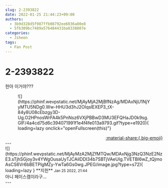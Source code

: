 ```yaml
---
slug: 2-2393822
date: 2022-01-25 21:44:23+09:00
authors:
  - 3b9d328d5f987ffb08792ee6036a80e8
  - 5fb309bc7489a576484431ba8338807e
categories:
  - Jiheon
tags:
  - Fan Post
---
```


# 2-2393822

<div class="post-container" markdown="1">
<div class="content-container md-sidebar__scrollwrap" markdown="1">

헌아 이거야???
<figure markdown="1">
![](https://phinf.wevpstatic.net/MjAyMjA2MjBfNzAg/MDAxNjU1NjYyMTU5NDg0.Ww-HHU3d3hJ2OIqslEXEP3_tX-84y8U08cEbzgy3D-Ug.O2HPnosWrFA4k5PnNsz6VXjPBBwD3MU3EFQHaJD0k9sg.GIF/4a4cd75d6c394071991f1e4f4fe013a9793.gif?type=e1920){ loading=lazy onclick="openFullscreen(this)"}
</figure>


</div>
</div>

<div style="text-align: right;" markdown="1">
<a href="https://weverse.io/fromis9/fanpost/2-2393822" style="text-align: right;">:material-share:{.big-emoji}</a>
</div>
---

<div class="comments-container md-sidebar__scrollwrap" markdown="1">
<div class="comment" markdown="1">
<div class='id-container' markdown="1">
![](https://phinf.wevpstatic.net/MjAyMzA2MjZfMTQw/MDAxNjg3NzQ3NzE2NzE3.sTjhSGjoy3v4YWgOusaUyTJCAiIDDI34b7SBTjVAeUIg.TVETBI6wZ_tQjmoAsCS6Vr6bBETPlgMZy-YwTa6Gs0wg.JPEG/image.jpg?type=s72){ loading=lazy }
**<span class="artist">지헌</span>** <small>Jan 25 2022, 21:44</small><br>
</div>
<div class='comment-body' markdown="1">
아니 페이스캠이라구...
</div>
</div>
</div>
---
